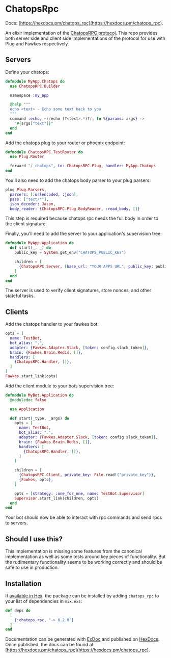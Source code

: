 # ChatopsRpc

Docs: [https://hexdocs.pm/chatops_rpc](https://hexdocs.pm/chatops_rpc).

<!-- MDOC !-->

An elixir implementation of the [ChatopsRPC protocol](https://github.com/bhuga/hubot-chatops-rpc).
This repo provides both server side and client side implementations of the protocol
for use with Plug and Fawkes respectively.

## Servers

Define your chatops:

```elixir
defmodule MyApp.Chatops do
  use ChatopsRPC.Builder

  namespace :my_app

  @help """
  echo <text> - Echo some text back to you
  """
  command :echo, ~r/echo (?<text>.*)?/, fn %{params: args} ->
    "#{args["text"]}"
  end
end
```

Add the chatops plug to your router or phoenix endpoint:

```elixir
defmodule ChatopsRPC.TestRouter do
  use Plug.Router

  forward "/_chatops", to: ChatopsRPC.Plug, handler: MyApp.Chatops
end
```

You'll also need to add the chatops body parser to your plug parsers:

```elixir
plug Plug.Parsers,
  parsers: [:urlencoded, :json],
  pass: ["text/*"],
  json_decoder: Jason,
  body_reader: {ChatopsRPC.Plug.BodyReader, :read_body, []}
```

This step is required because chatops rpc needs the full body in order to
the client signature.

Finally, you'll need to add the server to your application's supervision tree:

```elixir
defmodule MyApp.Application do
  def start(_, _) do
    public_key = System.get_env("CHATOPS_PUBLIC_KEY")

    children = [
      {ChatopsRPC.Server, [base_url: "YOUR APPS URL", public_key: public_key]},
    ]
  end
end
```

The server is used to verify client signatures, store nonces, and other stateful tasks.

## Clients

Add the chatops handler to your fawkes bot:

```elixir
opts = [
  name: TestBot,
  bot_alias: ".",
  adapter: {Fawkes.Adapter.Slack, [token: config.slack_token]},
  brain: {Fawkes.Brain.Redis, []},
  handlers: [
    {ChatopsRPC.Handler, []},
  ]
]
Fawkes.start_link(opts)
```

Add the client module to your bots supervision tree:

```elixir
defmodule MyBot.Application do
  @moduledoc false

  use Application

  def start(_type, _args) do
    opts = [
      name: TestBot,
      bot_alias: ".",
      adapter: {Fawkes.Adapter.Slack, [token: config.slack_token]},
      brain: {Fawkes.Brain.Redis, []},
      handlers: [
        {ChatopsRPC.Handler, []},
      ]
    ]

    children = [
      {ChatopsRPC.Client, private_key: File.read!("private_key")},
      {Fawkes, opts},
    ]

    opts = [strategy: :one_for_one, name: TestBot.Supervisor]
    Supervisor.start_link(children, opts)
  end
end
```

Your bot should now be able to interact with rpc commands and send rpcs to servers.

<!-- MDOC !-->

## Should I use this?

This implementation is missing some features from the canonical implementation as
well as some tests around key pieces of functionality. But the rudimentary
functionality seems to be working correctly and should be safe to use in production.

## Installation

If [available in Hex](https://hex.pm/docs/publish), the package can be installed
by adding `chatops_rpc` to your list of dependencies in `mix.exs`:

```elixir
def deps do
  [
    {:chatops_rpc, "~> 0.2.0"}
  ]
end
```

Documentation can be generated with [ExDoc](https://github.com/elixir-lang/ex_doc)
and published on [HexDocs](https://hexdocs.pm). Once published, the docs can
be found at [https://hexdocs.pm/chatops_rpc](https://hexdocs.pm/chatops_rpc).

